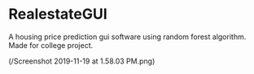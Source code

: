 # RealestateGUI
A housing price prediction gui software using random forest algorithm.
Made for college project.

(/Screenshot 2019-11-19 at 1.58.03 PM.png)
